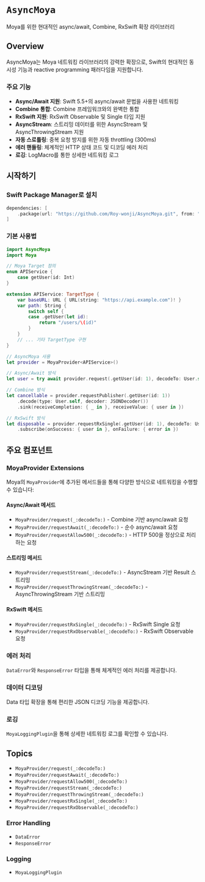 # ``AsyncMoya``

Moya를 위한 현대적인 async/await, Combine, RxSwift 확장 라이브러리

## Overview

AsyncMoya는 Moya 네트워킹 라이브러리의 강력한 확장으로, Swift의 현대적인 동시성 기능과 reactive programming 패러다임을 지원합니다.

### 주요 기능

- **Async/Await 지원**: Swift 5.5+의 async/await 문법을 사용한 네트워킹
- **Combine 통합**: Combine 프레임워크와의 완벽한 통합
- **RxSwift 지원**: RxSwift Observable 및 Single 타입 지원
- **AsyncStream**: 스트리밍 데이터를 위한 AsyncStream 및 AsyncThrowingStream 지원
- **자동 스로틀링**: 중복 요청 방지를 위한 자동 throttling (300ms)
- **에러 핸들링**: 체계적인 HTTP 상태 코드 및 디코딩 에러 처리
- **로깅**: LogMacro를 통한 상세한 네트워킹 로그

## 시작하기

### Swift Package Manager로 설치

```swift
dependencies: [
    .package(url: "https://github.com/Roy-wonji/AsyncMoya.git", from: "1.0.0")
]
```

### 기본 사용법

```swift
import AsyncMoya
import Moya

// Moya Target 정의
enum APIService {
    case getUser(id: Int)
}

extension APIService: TargetType {
    var baseURL: URL { URL(string: "https://api.example.com")! }
    var path: String {
        switch self {
        case .getUser(let id):
            return "/users/\(id)"
        }
    }
    // ... 기타 TargetType 구현
}

// AsyncMoya 사용
let provider = MoyaProvider<APIService>()

// Async/Await 방식
let user = try await provider.request(.getUser(id: 1), decodeTo: User.self)

// Combine 방식
let cancellable = provider.requestPublisher(.getUser(id: 1))
    .decode(type: User.self, decoder: JSONDecoder())
    .sink(receiveCompletion: { _ in }, receiveValue: { user in })

// RxSwift 방식
let disposable = provider.requestRxSingle(.getUser(id: 1), decodeTo: User.self)
    .subscribe(onSuccess: { user in }, onFailure: { error in })
```

## 주요 컴포넌트

### MoyaProvider Extensions

Moya의 `MoyaProvider`에 추가된 메서드들을 통해 다양한 방식으로 네트워킹을 수행할 수 있습니다:

#### Async/Await 메서드

- ``MoyaProvider/request(_:decodeTo:)`` - Combine 기반 async/await 요청
- ``MoyaProvider/requestAwait(_:decodeTo:)`` - 순수 async/await 요청  
- ``MoyaProvider/requestAllow500(_:decodeTo:)`` - HTTP 500을 정상으로 처리하는 요청

#### 스트리밍 메서드

- ``MoyaProvider/requestStream(_:decodeTo:)`` - AsyncStream 기반 Result 스트리밍
- ``MoyaProvider/requestThrowingStream(_:decodeTo:)`` - AsyncThrowingStream 기반 스트리밍

#### RxSwift 메서드

- ``MoyaProvider/requestRxSingle(_:decodeTo:)`` - RxSwift Single 요청
- ``MoyaProvider/requestRxObservable(_:decodeTo:)`` - RxSwift Observable 요청

### 에러 처리

``DataError``와 ``ResponseError`` 타입을 통해 체계적인 에러 처리를 제공합니다.

### 데이터 디코딩

Data 타입 확장을 통해 편리한 JSON 디코딩 기능을 제공합니다.

### 로깅

``MoyaLoggingPlugin``을 통해 상세한 네트워킹 로그를 확인할 수 있습니다.

## Topics

- ``MoyaProvider/request(_:decodeTo:)``
- ``MoyaProvider/requestAwait(_:decodeTo:)``
- ``MoyaProvider/requestAllow500(_:decodeTo:)``
- ``MoyaProvider/requestStream(_:decodeTo:)``
- ``MoyaProvider/requestThrowingStream(_:decodeTo:)``
- ``MoyaProvider/requestRxSingle(_:decodeTo:)``
- ``MoyaProvider/requestRxObservable(_:decodeTo:)``

### Error Handling

- ``DataError``
- ``ResponseError``

### Logging

- ``MoyaLoggingPlugin``
